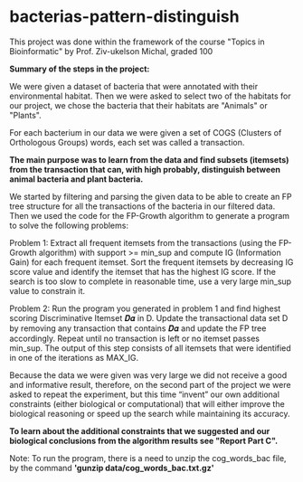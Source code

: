# bacterias-pattern-distinguish
This project was done within the framework of the course "Topics in Bioinformatic" by Prof. Ziv-ukelson Michal, graded 100


**Summary of the steps in the project:**

We were given a dataset of bacteria that were annotated with their environmental habitat. Then we were asked to select two of the habitats for our project, we chose the bacteria that their habitats are "Animals" or "Plants".

For each bacterium in our data we were given a set of COGS (Clusters of Orthologous Groups) words, each set was called a transaction.

**The main purpose was to learn from the data and find subsets (itemsets) from the transaction that can, with high probably, distinguish between animal bacteria and plant bacteria.**

We started by filtering and parsing the given data to be able to create an FP tree structure for all the transactions of the bacteria in our filtered data. 
Then we used the code for the FP-Growth algorithm to generate a program to solve the following problems:

Problem 1: 
Extract all frequent itemsets from the transactions (using the FP-Growth algorithm) with support >= min_sup and compute IG (Information Gain) for each frequent itemset. 
Sort the frequent itemsets by decreasing IG score value and identify the itemset that has the highest IG score. 
If the search is too slow to complete in reasonable time, use a very large min_sup value to constrain it.

Problem 2: 
Run the program you generated in problem 1 and find highest scoring Discriminative Itemset 𝑫𝜶 in D. 
Update the transactional data set D by removing any transaction that contains 𝑫𝜶 and update the FP tree accordingly. 
Repeat until no transaction is left or no itemset passes min_sup. 
The output of this step consists of all itemsets that were identified in one of the iterations as MAX_IG. 

Because the data we were given was very large we did not receive a good and informative result, therefore, on the second part of the project we were asked to repeat the experiment, but this time “invent” our own additional constraints (either biological or computational) that will either improve the biological reasoning or speed up the search while maintaining its accuracy.

**To learn about the additional constraints that we suggested and our biological conclusions from the algorithm results see "Report Part C".**

Note: To run the program, there is a need to unzip the cog_words_bac file, by the command **'gunzip data/cog_words_bac.txt.gz'**
